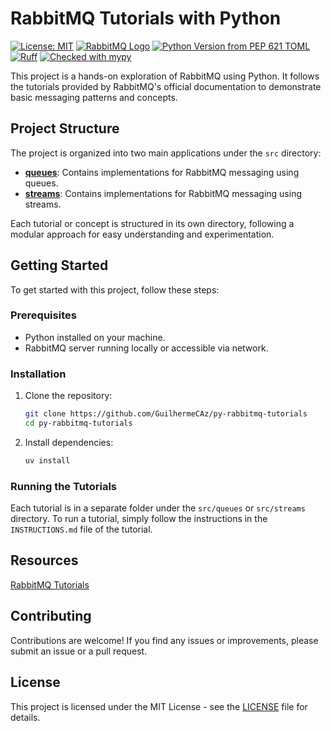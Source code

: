 # RabbitMQ Tutorials with Python

[![License: MIT](https://img.shields.io/badge/License-MIT-yellow.svg)](https://opensource.org/licenses/MIT)
[![RabbitMQ Logo](https://img.shields.io/badge/RabbitMQ-%23636363?logo=rabbitmq)](https://www.rabbitmq.com/)
[![Python Version from PEP 621 TOML](https://img.shields.io/python/required-version-toml?tomlFilePath=https%3A%2F%2Fraw.githubusercontent.com%2FGuilhermeCAz%2Fshurl_django%2Fmain%2Fpyproject.toml&logo=python&label=Python)](https://www.python.org/downloads/)
[![Ruff](https://img.shields.io/endpoint?url=https://raw.githubusercontent.com/astral-sh/ruff/main/assets/badge/v2.json)](https://github.com/astral-sh/ruff)
[![Checked with mypy](https://www.mypy-lang.org/static/mypy_badge.svg)](https://mypy-lang.org/)

This project is a hands-on exploration of RabbitMQ using Python. It follows the tutorials provided by RabbitMQ's official documentation to demonstrate basic messaging patterns and concepts.

## Project Structure

The project is organized into two main applications under the `src` directory:

- [**queues**](src/queues): Contains implementations for RabbitMQ messaging using queues.
- [**streams**](src/streams): Contains implementations for RabbitMQ messaging using streams.

Each tutorial or concept is structured in its own directory, following a modular approach for easy understanding and experimentation.

## Getting Started

To get started with this project, follow these steps:

### Prerequisites

- Python installed on your machine.
- RabbitMQ server running locally or accessible via network.

### Installation

1. Clone the repository:

   ```bash
   git clone https://github.com/GuilhermeCAz/py-rabbitmq-tutorials
   cd py-rabbitmq-tutorials
   ```

2. Install dependencies:

   ```bash
   uv install
   ```

### Running the Tutorials

Each tutorial is in a separate folder under the `src/queues` or `src/streams` directory. To run a tutorial, simply follow the instructions in the `INSTRUCTIONS.md` file of the tutorial.

## Resources

[RabbitMQ Tutorials](https://www.rabbitmq.com/tutorials)

## Contributing

Contributions are welcome! If you find any issues or improvements, please submit an issue or a pull request.

## License

This project is licensed under the MIT License - see the [LICENSE](LICENSE) file for details.

